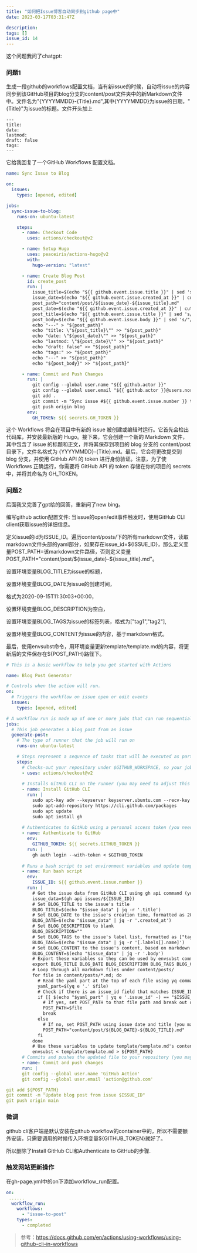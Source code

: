 ```yaml
---
title: "如何把Issue博客自动同步到github page中"
date: 2023-03-17T03:31:47Z

description: 
tags: []
issue_id: 14
---
```


这个问题我问了chatgpt:

### 问题1 
生成一段github的workflows配置文档，当有新issue的时候，自动将issue的内容同步到该GitHub项目的blog分支的content/post文件夹中的新Markdown文件中。文件名为"{YYYYMMDD}-{Title}.md",其中{YYYYMMDD}为issue的日期，"{Title}"为issue的标题。文件开头加上
```
---
title: 
data: 
lastmod:
draft: false
tags:
---
```

它给我回复了一个GitHub Workflows 配置文档。

```yml
name: Sync Issue to Blog

on:
  issues:
    types: [opened, edited]

jobs:
  sync-issue-to-blog:
    runs-on: ubuntu-latest

    steps:
      - name: Checkout Code
        uses: actions/checkout@v2

      - name: Setup Hugo
        uses: peaceiris/actions-hugo@v2
        with:
          hugo-version: "latest"

      - name: Create Blog Post
        id: create_post
        run: |
          issue_title=$(echo "${{ github.event.issue.title }}" | sed 's/[[:space:]]/-/g')
          issue_date=$(echo "${{ github.event.issue.created_at }}" | cut -c1-10 | sed 's/-//g')
          post_path="content/post/${issue_date}-${issue_title}.md"
          post_date=$(echo "${{ github.event.issue.created_at }}" | cut -c1-10)
          post_title=$(echo "${{ github.event.issue.title }}" | sed 's/"/\\"/g')
          post_body=$(echo "${{ github.event.issue.body }}" | sed 's/"/\\"/g')
          echo "---" > "${post_path}"
          echo "title: \"${post_title}\"" >> "${post_path}"
          echo "date: \"${post_date}\"" >> "${post_path}"
          echo "lastmod: \"${post_date}\"" >> "${post_path}"
          echo "draft: false" >> "${post_path}"
          echo "tags:" >> "${post_path}"
          echo "---" >> "${post_path}"
          echo "${post_body}" >> "${post_path}"

      - name: Commit and Push Changes
        run: |
          git config --global user.name "${{ github.actor }}"
          git config --global user.email "${{ github.actor }}@users.noreply.github.com"
          git add .
          git commit -m "Sync issue #${{ github.event.issue.number }} to blog"
          git push origin blog
        env:
          GH_TOKEN: ${{ secrets.GH_TOKEN }}
```

这个 Workflows 将会在项目中有新的 issue 被创建或编辑时运行。它首先会检出代码库，并安装最新版的 Hugo。接下来，它会创建一个新的 Markdown 文件，其中包含了 issue 的标题和正文，并将其保存到项目的 blog 分支的 content/post 目录下，文件名格式为 {YYYYMMDD}-{Title}.md。最后，它会将更改提交到 blog 分支，并使用 GitHub API 的 token 进行身份验证。注意，为了使 Workflows 正确运行，你需要将 GitHub API 的 token 存储在你的项目的 secrets 中，并将其命名为 GH_TOKEN。



### 问题2

后面我又完善了gpt给的回答，重新问了new bing。

编写github action配置文件: 当issue的open/edit事件触发时，使用GitHub CLI client获取issue的详细信息。

定义issue的id为ISSUE_ID。遍历content/posts/下的所有markdown文件，读取markdown文件头部的yaml部分，如果存在issue_id=${ISSUE_ID}，那么定义变量POST_PATH=该markdown文件路径，否则定义变量POST_PATH="content/post/${issue_date}-${issue_title}.md"。

设置环境变量BLOG_TITLE为issue的标题， 

设置环境变量BLOG_DATE为issue的创建时间，

格式为2020-09-15T11:30:03+00:00， 

设置环境变量BLOG_DESCRIPTION为空白， 

设置环境变量BLOG_TAGS为issue的标签列表，格式为["tag1","tag2"],

设置环境变量BLOG_CONTENT为issue的内容，基于markdown格式。

最后，使用envsubst命令，用环境变量更新template/template.md的内容，将更新后的文件保存在${POST_PATH}路径下。

```yaml
# This is a basic workflow to help you get started with Actions

name: Blog Post Generator

# Controls when the action will run. 
on:
  # Triggers the workflow on issue open or edit events
  issues:
    types: [opened, edited]

# A workflow run is made up of one or more jobs that can run sequentially or in parallel
jobs:
  # This job generates a blog post from an issue
  generate-post:
    # The type of runner that the job will run on
    runs-on: ubuntu-latest

    # Steps represent a sequence of tasks that will be executed as part of the job
    steps:
      # Checks-out your repository under $GITHUB_WORKSPACE, so your job can access it
      - uses: actions/checkout@v2
      
      # Installs GitHub CLI on the runner (you may need to adjust this according to your OS)
      - name: Install GitHub CLI
        run: |
          sudo apt-key adv --keyserver keyserver.ubuntu.com --recv-key C99B11DEB97541F0
          sudo apt-add-repository https://cli.github.com/packages
          sudo apt update
          sudo apt install gh
      
      # Authenticates to GitHub using a personal access token (you need to store it as a secret in your repository settings)
      - name: Authenticate to GitHub
        env:
          GITHUB_TOKEN: ${{ secrets.GITHUB_TOKEN }}
        run: |
          gh auth login --with-token < $GITHUB_TOKEN
      
      # Runs a bash script to set environment variables and update template file using GitHub CLI and envsubst commands
      - name: Run bash script
        env:
          ISSUE_ID: ${{ github.event.issue.number }}
        run: |
          # Get the issue data from GitHub CLI using gh api command (you may need to specify owner and repo flags)
          issue_data=$(gh api issues/${ISSUE_ID})
          # Set BLOG_TITLE to the issue's title
          BLOG_TITLE=$(echo "$issue_data" | jq -r '.title')
          # Set BLOG_DATE to the issue's creation time, formatted as 2020-09-15T11:30:03+00:00
          BLOG_DATE=$(echo "$issue_data" | jq -r '.created_at')
          # Set BLOG_DESCRIPTION to blank
          BLOG_DESCRIPTION=""
          # Set BLOG_TAGS to the issue's label list, formatted as ["tag1","tag2"]
          BLOG_TAGS=$(echo "$issue_data" | jq -r '[.labels[].name]')
          # Set BLOG_CONTENT to the issue's content, based on markdown format
          BLOG_CONTENT=$(echo "$issue_data" | jq -r '.body')
          # Export these variables so they can be used by envsubst command later
          export BLOG_TITLE BLOG_DATE BLOG_DESCRIPTION BLOG_TAGS BLOG_CONTENT
          # Loop through all markdown files under content/posts/
          for file in content/posts/*.md; do
            # Read the yaml part at the top of each file using yq command (you may need to install yq first)
            yaml_part=$(yq e '.' $file)
            # Check if there is an issue_id field that matches ISSUE_ID 
            if [[ $(echo "$yaml_part" | yq e '.issue_id' -) == "$ISSUE_ID" ]]; then
              # If yes, set POST_PATH to that file path and break out of loop 
              POST_PATH=$file 
              break 
            else
              # If no, set POST_PATH using issue date and title (you may need to adjust this according to your desired format)
              POST_PATH="content/post/${BLOG_DATE}-${BLOG_TITLE}.md"
            fi
          done
          # Use these variables to update template/template.md's content using envsubst command (you may need to adjust this according to your template format)
          envsubst < template/template.md > ${POST_PATH}
      # Commits and pushes the updated file to your repository (you may need a personal access token for this step)
      - name: Commit and push changes        
      run: |
      git config --global user.name 'GitHub Action'
      git config --global user.email 'action@github.com'

git add ${POST_PATH}
git commit -m "Update blog post from issue $ISSUE_ID"
git push origin main
```
### 微调
github cli客户端是默认安装在github workflow的container中的，所以不需要额外安装，只需要调用的时候传入环境变量${GITHUB_TOKEN}就好了。

所以删除了Install GitHub CLI和Authenticate to GitHub的步骤.

### 触发网站更新操作
在gh-page.yml中的on下添加workflow_run配置。

```yaml
on:
 ......
  workflow_run:
    workflows:
      - "issue-to-post"
    types:
      - completed
```

> 参考：https://docs.github.com/en/actions/using-workflows/using-github-cli-in-workflows
